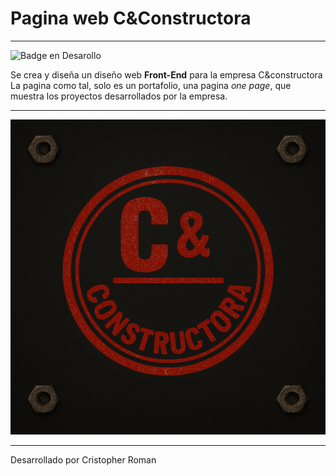 # Pagina web C&Constructora

***
![Badge en Desarollo](https://img.shields.io/badge/STATUS-EN%20DESAROLLO-green)  

Se crea y diseña un diseño web **Front-End** para la empresa C&constructora
La pagina como tal, solo es un portafolio, una pagina *one page*, que muestra los proyectos desarrollados
por la empresa.

***
![Diseño_Sello_Empresa](img/Sello3.jpg "Sello")

***
Desarrollado por Cristopher Roman
